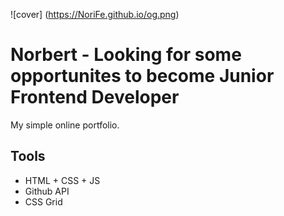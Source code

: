 ![cover] (https://NoriFe.github.io/og.png)
# Norbert - Looking for some opportunites to become Junior Frontend Developer

My simple online portfolio.

## Tools

- HTML + CSS + JS
- Github API
- CSS Grid

